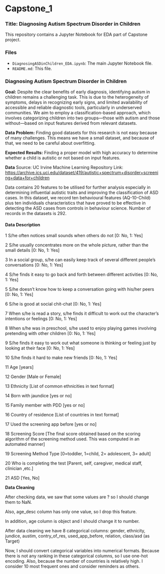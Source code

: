 # Capstone_1
### Title: Diagnosing Autism Spectrum Disorder in Children
This repository contains a Jupyter Notebook for EDA part of Capstone project.

### Files
- `DiagnosingASDinChildren_EDA.ipynb`: The main Jupyter Notebook file.
- `README.md`: This file.

### Diagnosing Autism Spectrum Disorder in Children
**Goal:** Despite the clear benefits of early diagnosis, identifying autism in children remains a challenging task. This is due to the heterogeneity of symptoms, delays in recognizing early signs, and limited availability of accessible and reliable diagnostic tools, particularly in underserved communities. We aim to employ a classification-based approach, which involves categorizing children into two groups—those with autism and those without—based on input features derived from relevant datasets.

**Data Problem:** Finding good datasets for this research is not easy because of many challenges. This means we have a small dataset, and because of that, we need to be careful about overfitting.

**Expected Results:** Finding a proper model with high accuracy to determine whether a child is autistic or not based on input features. 


**Data**
Source: UC Irvine Machine Learning Repository
Link: https://archive.ics.uci.edu/dataset/419/autistic+spectrum+disorder+screening+data+for+children

Data contains 20 features to be utilised for further analysis especially in determining influential autistic traits and improving the classification of ASD cases. In this dataset, we record ten behavioural features (AQ-10-Child) plus ten individuals characteristics that have proved to be effective in detecting the ASD cases from controls in behaviour science. Number of records in the datasets is 292. 

#### Data Description
1 S/he often notices small sounds when others do not [0: No, 1: Yes]


2 S/he usually concentrates more on the whole picture, rather than the small details [0: No, 1: Yes]


3 In a social group, s/he can easily keep track of several different people’s conversations [0: No, 1: Yes]


4 S/he finds it easy to go back and forth between different activities [0: No, 1: Yes]


5 S/he doesn’t know how to keep a conversation going with his/her peers [0: No, 1: Yes]


6 S/he is good at social chit-chat [0: No, 1: Yes]

7 When s/he is read a story, s/he finds it difficult to work out the character’s intentions or feelings [0: No, 1: Yes]

8 When s/he was in preschool, s/he used to enjoy playing games involving pretending with other children [0: No, 1: Yes]

9 S/he finds it easy to work out what someone is thinking or feeling just by looking at their face [0: No, 1: Yes]

10 S/he finds it hard to make new friends [0: No, 1: Yes]

11 Age [years]

12 Gender [Male or Female]

13 Ethnicity [List of common ethnicities in text format] 

14 Born with jaundice [yes or no]

15 Family member with PDD [yes or no] 

16 Country of residence [List of countries in text format]

17 Used the screening app before [yes or no]

18 Screening Score [The final score obtained based on the scoring algorithm of the screening method used. This was computed in an automated manner]

19 Screening Method Type [0=toddler, 1=child, 2= adolescent, 3= adult]

20 Who is completing the test [Parent, self, caregiver, medical staff, clinician ,etc.]

21 ASD [Yes, No]

**Data Cleaning**

After checking data, we saw that some values are ? so I should change them to NaN.

Also, age_desc column has only one value, so I drop this feature.

In addition, age column is object and I should change it to number.

After data cleaning we have 8 categorical columns: gender, ethnicity, jundice, austim, contry_of_res, used_app_before, relation, class/asd (as Target)

Now, I should convert categorical variables into numerical formats. Because there is not any ranking in these categorical columns, so I use one-hot encoding. Also, because the number of countries is relatively high. I consider 10 most frequent ones and consider reminders as others. 

